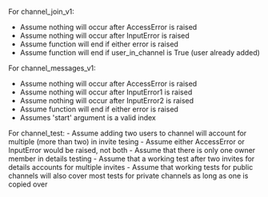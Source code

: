 For channel_join_v1:
- Assume nothing will occur after AccessError is raised
- Assume nothing will occur after InputError is raised
- Assume function will end if either error is raised
- Assume function will end if user_in_channel is True (user already added)

For channel_messages_v1:
- Assume nothing will occur after AccessError is raised
- Assume nothing will occur after InputError1 is raised
- Assume nothing will occur after InputError2 is raised
- Assume function will end if either error is raised
- Assumes 'start' argument is a valid index

For channel_test:
    - Assume adding two users to channel will account for multiple (more than two) in invite tesing 
    - Assume either AccessError or InputError would be raised, not both
    - Assume that there is only one owner member in details testing
    - Assume that a working test after two invites for details accounts for multiple invites 
    - Assume that working tests for public channels will also cover most tests for private channels as long as one is copied over
      

